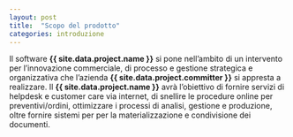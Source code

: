 ```yaml
---
layout: post
title:  "Scopo del prodotto"
categories: introduzione
---
```


Il software __{{ site.data.project.name }}__ si pone nell’ambito di un intervento per l’innovazione commerciale, di processo e gestione strategica e organizzativa che l’azienda __{{ site.data.project.committer }}__ si appresta a realizzare.
Il __{{ site.data.project.name }}__ avrà l’obiettivo di fornire servizi di helpdesk e customer care via internet, di snellire le procedure online per preventivi/ordini, ottimizzare i processi di analisi, gestione e produzione, oltre fornire sistemi per per la materializzazione e condivisione dei documenti.
